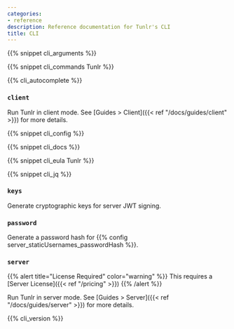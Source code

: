 ```yaml
---
categories:
- reference
description: Reference documentation for Tunlr's CLI
title: CLI
---
```


{{% snippet cli_arguments %}}

{{% snippet cli_commands Tunlr %}}

{{% cli_autocomplete %}}

### `client`

Run Tunlr in client mode.  See [Guides > Client]({{< ref "/docs/guides/client" >}}) for more details.

{{% snippet cli_config %}}

{{% snippet cli_docs %}}

{{% snippet cli_eula Tunlr %}}

{{% snippet cli_jq %}}

### `keys`

Generate cryptographic keys for server JWT signing.

### `password`

Generate a password hash for {{% config server_staticUsernames_passwordHash %}}.

### `server`

{{% alert title="License Required" color="warning" %}}
This requires a [Server License]({{< ref "/pricing" >}})
{{% /alert %}}

Run Tunlr in server mode.  See [Guides > Server]({{< ref "/docs/guides/server" >}}) for more details.

{{% cli_version %}}
